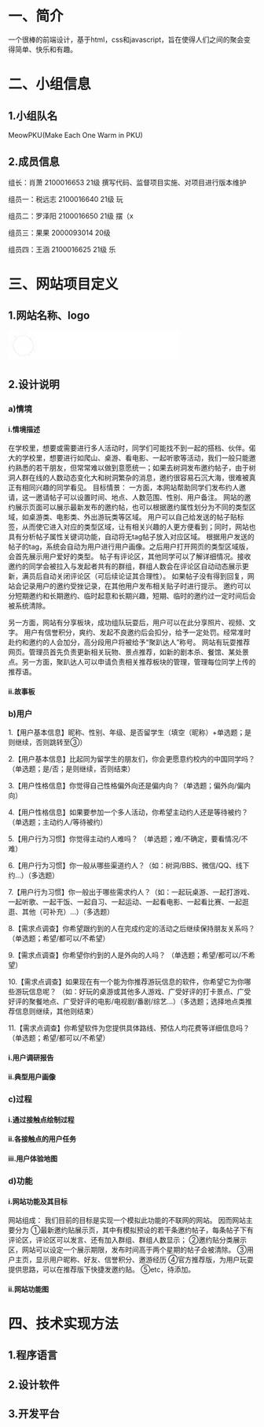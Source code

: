 # 一、简介
一个很棒的前端设计，基于html，css和javascript，旨在使得人们之间的聚会变得简单、快乐和有趣。

# 二、小组信息
## 1.小组队名
MeowPKU(Make Each One Warm in PKU)

## 2.成员信息
组长：肖萧 2100016653 21级 撰写代码、监督项目实施、对项目进行版本维护

组员一：税远志 2100016640 21级 玩

组员二：罗泽阳 2100016650 21级 摆（x

组员三：果果 2000093014 20级

组员四：王涵 2100016625 21级 乐

# 三、网站项目定义
## 1.网站名称、logo
![](./.demo/logo.png)

## 2.设计说明
### a)情境
#### i.情境描述
在学校里，想要或需要进行多人活动时，同学们可能找不到一起的搭档、伙伴。偌大的学校里，想要进行如爬山、桌游、看电影、一起听歌等活动，我们一般只能邀约熟悉的若干朋友，但常常难以做到意愿统一；如果去树洞发布邀约帖子，由于树洞人群在线的人数动态变化大和树洞繁杂的消息，邀约很容易石沉大海，很难被真正有相同兴趣的同学看见。
目标情景：
一方面，本网站帮助同学们发布约人邀请，这一邀请帖子可以设置时间、地点、人数范围、性别、用户备注。
网站的邀约展示页面可以展示最新发布的邀约帖，也可以根据邀约属性划分为不同的类型区域，如桌游类、电影类、外出游玩类等区域。
用户可以自己给发送的帖子贴标签，从而使它进入对应的类型区域，让有相关兴趣的人更方便看到；同时，网站也具有分析帖子属性关键词功能，自动将无tag帖子放入对应区域。
根据用户发送的帖子的tag，系统会自动为用户进行用户画像。之后用户打开网页的类型区域版，会首先展示用户爱好的类型。
帖子有评论区，其他同学可以了解详细情况。接收邀约的同学会被拉入与发起者共有的群组，群组人数会在评论区自动动态展示更新，满员后自动关闭评论区（可后续论证其合理性）。
如果帖子没有得到回复，网站会记录用户的邀约受挫记录，在其他用户发布相关贴子时进行提示。
邀约可以分短期邀约和长期邀约、临时起意和长期兴趣，短期、临时的邀约过一定时间后会被系统清除。

另一方面，网站有分享板块，成功组队玩耍后，用户可以在此分享照片、视频、文字。
用户有信誉积分，爽约、发起不良邀约后会扣分，给予一定处罚。经常准时赴约和邀约的人会加分，高分段用户将被给予“聚趴达人”称号。
网站有玩耍推荐网页。管理员首先负责更新相关玩物、景点推荐，如新的剧本杀、餐馆、某处景点。另一方面，聚趴达人可以申请负责相关推荐板块的管理，管理每位同学上传的推荐语。

#### ii.故事板

### b)用户
1.【用户基本信息】昵称、性别、年级、是否留学生（填空（昵称）+单选题；是则继续，否则跳转至③）

2.【用户基本信息】比起同为留学生的朋友们，你会更愿意约校内的中国同学吗？（单选题；是/否；是则继续，否则结束）

3.【用户性格信息】你觉得自己性格偏外向还是偏内向？（单选题；偏外向/偏内向）

4.【用户性格信息】如果要参加一个多人活动，你希望主动约人还是等待被约？（单选题；主动约人/等待被约）

5.【用户行为习惯】你觉得主动约人难吗？ （单选题；难/不确定，要看情况/不难）

6.【用户行为习惯】你一般从哪些渠道约人？（如：树洞/BBS、微信/QQ、线下约…）（多选题）

7.【用户行为习惯】你一般出于哪些需求约人？（如：一起玩桌游、一起打游戏、一起听歌、一起干饭、一起自习、一起运动、一起看电影、一起看比赛、一起逛逛、其他（可补充）…）（多选题）

8.【需求点调查】你希望跟约到的人在完成约定的活动之后继续保持朋友关系吗？（单选题；希望/都可以/不希望）

9.【需求点调查】你希望你约到的人是外向的人吗？ （单选题；希望/都可以/不希望）
 
10.【需求点调查】如果现在有一个能为你推荐游玩信息的软件，你希望它为你哪些游玩信息呢？ （如：好玩的桌游或其他多人游戏、广受好评的打卡景点、广受好评的聚餐地点、广受好评的电影/电视剧/番剧/综艺…）（多选题；选择地点类推荐信息则继续，其他则结束）

11.【需求点调查】你希望软件为您提供具体路线、预估人均花费等详细信息吗？ （单选题；希望/都可以/不希望）

#### i.用户调研报告
#### ii.典型用户画像

### c)过程
#### i.通过接触点绘制过程
#### ii.各接触点的用户任务
#### iii.用户体验地图

### d)功能
#### i.网站功能及其目标
网站组成：
我们目前的目标是实现一个模拟此功能的不联网的网站。
因而网站主要分为
①最新邀约贴展示页，其中有模拟预设的若干条邀约帖子，每条帖子下有评论区，评论区可以发言、还有加入群组、群组人数显示；
②邀约贴分类展示区，网站可以设定一个展示期限，发布时间高于两个星期的帖子会被清除。
③用户主页，显示用户昵称、好友、信誉积分、邀游经历
④官方推荐版，为用户玩耍提供思路，可以在推荐版下快捷发邀约贴。
⑤etc，待添加。
#### ii.网站功能图

# 四、技术实现方法
## 1.程序语言

## 2.设计软件

## 3.开发平台
